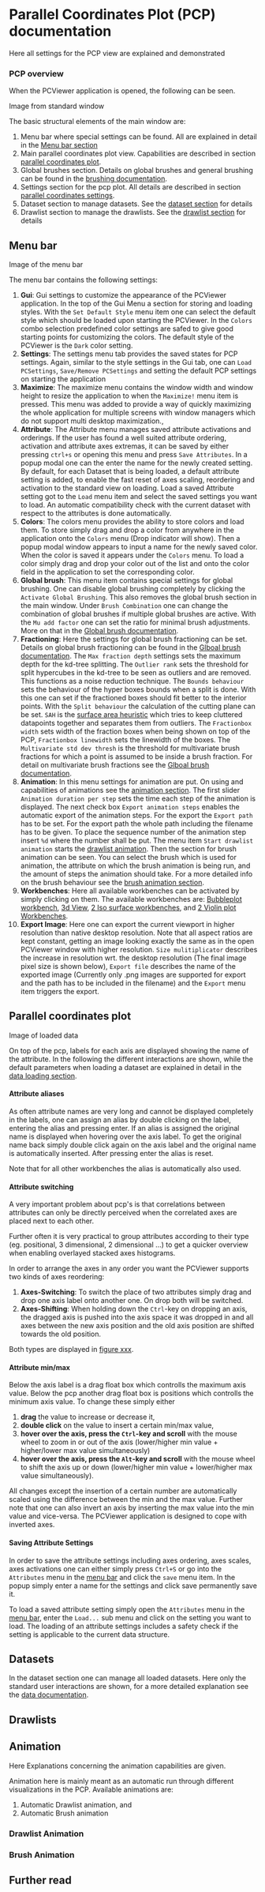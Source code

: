 # Parallel Coordinates Plot (PCP) documentation
Here all settings for the PCP view are explained and demonstrated

### PCP overview
When the PCViewer application is opened, the following can be seen.

Image from standard window

The basic structural elements of the main window are:
1. Menu bar where special settings can be found. All are explained in detail in the [Menu bar section](#menu-bar)
2. Main parallel coordinates plot view. Capabilities are described in section [parallel coordinates plot](#parallel-coordinates-plot).
3. Global brushes section. Details on global brushes and general brushing can be found in the [brushing documentation](brushing.md).
4. Settings section for the pcp plot. All details are described in section [parallel coordinates settings](#parallel-coordinates-settings).
5. Dataset section to manage datasets. See the [dataset section](#datasets) for details
6. Drawlist section to manage the drawlists. See the [drawlist section](#drawlists) for details

## Menu bar
Image of the menu bar

The menu bar contains the following settings:
1. **Gui**: Gui settings to customize the appearance of the PCViewer application. In the top of the Gui Menu a section for storing and loading styles. With the `Set Default Style` menu item one can select the default style which should be loaded upon starting the PCViewer. In the `Colors` combo selection predefined color settings are safed to give good starting points for customizing the colors. The default style of the PCViewer is the `Dark` color setting.
2. **Settings**: The settings menu tab provides the saved states for PCP settings. Again, similar to the style settings in the Gui tab, one can `Load PCSettings`, `Save/Remove PCSettings` and setting the default PCP settings on starting the application
3. **Maximize**: The maximize menu contains the window width and window height to resize the application to when the `Maximize!` menu item is pressed. This menu was added to provide a way of quickly maximizing the whole application for multiple screens with window managers which do not support multi desktop maximization.,
4. **Attribute**: The Attribute menu manages saved attribute activations and orderings. If the user has found a well suited attribute ordering, activation and attribute axes extremas, it can be saved by either pressing `ctrl+s` or opening this menu and press `Save Attributes`. In a popup modal one can the enter the name for the newly created setting. By default, for each Dataset that is being loaded, a default attribute setting is added, to enable the fast reset of axes scaling, reordering and activation to the standard view on loading. Load a saved Attribute setting got to the `Load` menu item and select the saved settings you want to load. An automatic compatibility check with the current dataset with respect to the attributes is done automatically.
5. **Colors**: The colors menu provides the ability to store colors and load them. To store simply drag and drop a color from anywhere in the application onto the `Colors` menu (Drop indicator will show). Then a popup modal window appears to input a name for the newly saved color. When the color is saved it appears under the `Colors` menu. To load a color simply drag and drop your color out of the list and onto the color field in the application to set the corresponding color.
6. **Global brush**: This menu item contains special settings for global brushing. One can disable global brushing completely by clicking the `Activate Global Brushing`. This also removes the global brush section in the main window. Under `Brush Combination` one can change the combination of global brushes if multiple global brushes are active. With the `Mu add factor` one can set the ratio for minimal brush adjustments. More on that in the [Global brush documentation](brushing.md#global-brushes).
7. **Fractioning**: Here the settings for global brush fractioning can be set. Details on global brush fractioning can be found in the [Glboal brush documentation](brusing.md#global-brush-fractioning). The `Max fraction depth` settings sets the maximum depth for the kd-tree splitting. The `Outlier rank` sets the threshold for split hypercubes in the kd-tree to be seen as outliers and are removed. This functions as a noise reduction technique. The `Bounds behaviour` sets the behaviour of the hyper boxes bounds when a split is done. With this one can set if the fractioned boxes should fit better to the interior points. With the `Split behaviour` the calculation of the cutting plane can be set. `SAH` is the [surface area heuristic](https://pbr-book.org/3ed-2018/Primitives_and_Intersection_Acceleration/Bounding_Volume_Hierarchies#TheSurfaceAreaHeuristic) which tries to keep cluttered datapoints together and separates them from outliers. The `Fractionbox width` sets width of the fraction boxes when being shown on top of the PCP, `Fractionbox linewidth` sets the linewidth of the boxes. The `Multivariate std dev thresh` is the threshold for multivariate brush fractions for which a point is assumed to be inside a brush fraction. For detail on multivariate brush fractions see the [Glboal brush documentation](brusing.md#global-brush-fractioning).
8. **Animation**: In this menu settings for animation are put. On using and capabilities of animations see the [animation section](#animation). The first slider `Animation duration per step` sets the time each step of the animation is displayed. The next check box `Export animation steps` enables the automatic export of the animation steps. For the export the `Export path` has to be set. For the export path the whole path including the filename has to be given. To place the sequence number of the animation step insert `%d` where the number shall be put. The menu item `Start drawlist animation` starts the [drawlist animation](#drawlist-animation). Then the section for brush animation can be seen. You can select the brush which is used for animation, the attribute on which the brush animation is being run, and the amount of steps the animation should take. For a more detailed info on the brush behaviour see the [brush animation section](#brush-animation).
9. **Workbenches**: Here all available workbenches can be activated by simply clicking on them. The available workbenches are: [Bubbleplot workbench](scatterplot.md), [3d View](density.md), [2 Iso surface workbenches](iso.md), and [2 Violin plot Workbenches](violin.md).
10. **Export Image**: Here one can export the current viewport in higher resolution than native desktop resolution. Note that all aspect ratios are kept constant, getting an image looking exactly the same as in the open PCViewer window with higher resolution. `Size mulitiplicator` describes the increase in resolution wrt. the desktop resolution (The final image pixel size is shown below), `Export file` describes the name of the exported image (Currently only .png images are supported for export and the path has to be included in the filename) and the `Export` menu item triggers the export.

## Parallel coordinates plot
Image of loaded data

On top of the pcp, labels for each axis are displayed showing the name of the attribute.
In the following the different interactions are shown, while the default parameters when loading a dataset are explained in detail in the [data loading section](data.md#data-loading).
#### Attribute aliases
As often attribute names are very long and cannot be displayed completely in the labels, one can assign an alias by double clicking on the label, entering the alias and pressing enter. If an alias is assigned the original name is displayed when hovering over the axis label. To get the original name back simply double click again on the axis label and the original name is automatically inserted. After pressing enter the alias is reset.

Note that for all other workbenches the alias is automatically also used.

#### Attribute switching
A very important problem about pcp's is that correlations between attributes can only be directly perceived when the correlated axes are placed next to each other.

Further often it is very practical to group attributes according to their type (eg. positional, 3 dimensional, 2 dimensional ...) to get a quicker overview when enabling overlayed stacked axes histograms.

In order to arrange the axes in any order you want the PCViewer supports two kinds of axes reordering:
1. **Axes-Switching**: To switch the place of two attributes simply drag and drop one axis label onto another one. On drop both will be switched.
2. **Axes-Shifting**: When holding down the `Ctrl`-key on dropping an axis, the dragged axis is pushed into the axis space it was dropped in and all axes between the new axis position and the old axis position are shifted towards the old position.

Both types are displayed in [figure xxx](figure).
#### Attribute min/max
Below the axis label is a drag float box which controlls the maximum axis value. Below the pcp another drag float box is positions which controlls the minimum axis value. To change these simply either
1. **drag** the value to increase or decrease it,
2. **double click** on the value to insert a certain min/max value,
3. **hover over the axis, press the `Ctrl`-key and scroll** with the mouse wheel to zoom in or out of the axis (lower/higher min value + higher/lower max value simultaneously)
4. **hover over the axis, press the `Alt`-key and scroll** with the mouse wheel to shift the axis up or down (lower/higher min value + lower/higher max value simultaneously).

All changes except the insertion of a certain number are automatically scaled using the difference between the min and the max value.
Further note that one can also invert an axis by inserting the max value into the min value and vice-versa. The PCViewer application is designed to cope with inverted axes.
#### Saving Attribute Settings
In order to save the attribute settings including axes ordering, axes scales, axes activations one can either simply press `Ctrl+S` or go into the `Attributes` menu in the [menu bar](#menu-bar) and click the `save` menu item. In the popup simply enter a name for the settings and click save permanently save it.

To load a saved attribute setting simply open the `Attributes` menu in the [menu bar](#menu-bar), enter the `Load...` sub menu and click on the setting you want to load. The loading of an attribute settings includes a safety check if the setting is applicable to the current data structure.

## Datasets
In the dataset section one can manage all loaded datasets. Here only the standard user interactions are shown, for a more detailed explanation see the [data documentation](data.md).


## Drawlists


## Animation
Here Explanations concerning the animation capabilities are given.

Animation here is mainly meant as an automatic run through different visualizations in the PCP. Available animations are:
1. Automatic Drawlist animation, and
2. Automatic Brush animation

### Drawlist Animation

### Brush Animation

## Further read
